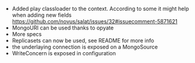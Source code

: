  * Added play classloader to the context. According to some it might help when adding new fields <https://github.com/novus/salat/issues/32#issuecomment-5871621>
 * MongoURI can be used thanks to opyate
 * More specs
 * Replicasets can now be used, see README for more info
 * the underlaying connection is exposed on a MongoSource
 * WriteConcern is exposed in configuration
